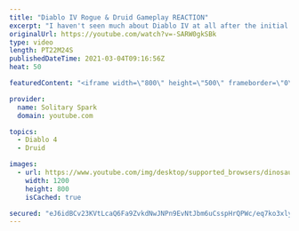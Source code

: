 ```yaml
---
title: "Diablo IV Rogue & Druid Gameplay REACTION"
excerpt: "I haven't seen much about Diablo IV at all after the initial reveal trailer, so I'm diving in to check it out. Steam gift card giveaway ..."
originalUrl: https://youtube.com/watch?v=-SARW0gkSBk
type: video
length: PT22M24S
publishedDateTime: 2021-03-04T09:16:56Z
heat: 50

featuredContent: "<iframe width=\"800\" height=\"500\" frameborder=\"0\" src=\"https://www.youtube.com/embed/-SARW0gkSBk\" allow=\"accelerometer; autoplay; encrypted-media; gyroscope; picture-in-picture\" allowfullscreen></iframe>"

provider:
  name: Solitary Spark
  domain: youtube.com

topics:
  - Diablo 4
  - Druid

images:
  - url: https://www.youtube.com/img/desktop/supported_browsers/dinosaur.png
    width: 1200
    height: 800
    isCached: true

secured: "eJ6idBCv23KVtLcaQ6Fa9ZvkdNwJNPn9EvNtJbm6uCsspHrQPWc/eq7ko3xlyHXBMcavbs+fHGJIxpnlfa+cpov6/k0GhjKdCZoQLY1zsNpXKrZ4kn4iMiAc8qfUkeXWFm/eXqoIuXNijulL+J2bmJnFnBLqA05tZ2fJYhBB3pUhHvY6UEsoenxIAxpeyt/xvLteCL/+zHnD0ya2XfmYcCN1o35aUsIjf4cr6mWlwSBX/YXwxF8SWZpwyAmJHPnRawuWLqwXe1A22ksyrEMOf/Xiw+aMeD9Zmuu3PAxRXJP4Amt5Dcp7PI+W6wXPgJDMFLEf1gI51Y/NTWbphkEDlQzsZpeNv5iFQuSPeXKgrecJ9bRmV5myoFQH3IVKryb5VXkXkj7rUAtwyCYaYxlXV3QvSGpfIXR0VOigVpvXXSc=;235tyvloh6a54vCNjVmTuA=="
---
```


